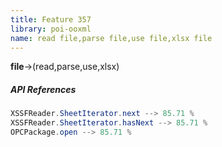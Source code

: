 ```yaml
---
title: Feature 357
library: poi-ooxml
name: read file,parse file,use file,xlsx file
---
```


**file**->(read,parse,use,xlsx) 

##### API References

```java
XSSFReader.SheetIterator.next --> 85.71 %
XSSFReader.SheetIterator.hasNext --> 85.71 %
OPCPackage.open --> 85.71 %
```
